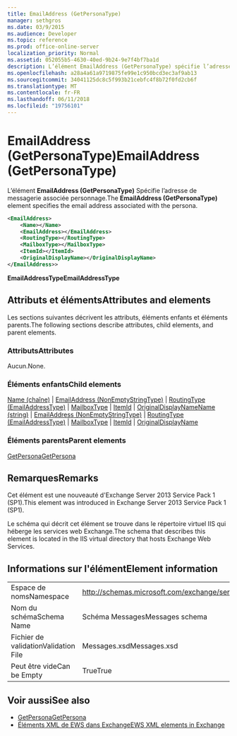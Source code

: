 ```yaml
---
title: EmailAddress (GetPersonaType)
manager: sethgros
ms.date: 03/9/2015
ms.audience: Developer
ms.topic: reference
ms.prod: office-online-server
localization_priority: Normal
ms.assetid: 052055b5-4630-40ed-9b24-9e7f4bf7ba1d
description: L’élément EmailAddress (GetPersonaType) spécifie l’adresse de messagerie associée personnage.
ms.openlocfilehash: a28a4a61a9719875fe99e1c950bcd3ec3af9ab13
ms.sourcegitcommit: 34041125dc8c5f993b21cebfc4f8b72f0fd2cb6f
ms.translationtype: MT
ms.contentlocale: fr-FR
ms.lasthandoff: 06/11/2018
ms.locfileid: "19756101"
---
```

# <a name="emailaddress-getpersonatype"></a><span data-ttu-id="4e2c5-103">EmailAddress (GetPersonaType)</span><span class="sxs-lookup"><span data-stu-id="4e2c5-103">EmailAddress (GetPersonaType)</span></span>

<span data-ttu-id="4e2c5-104">L’élément **EmailAddress (GetPersonaType)** Spécifie l’adresse de messagerie associée personnage.</span><span class="sxs-lookup"><span data-stu-id="4e2c5-104">The **EmailAddress (GetPersonaType)** element specifies the email address associated with the persona.</span></span> 
  
```XML
<EmailAddress>
    <Name></Name>
    <EmailAddress></EmailAddress>
    <RoutingType></RoutingType>
    <MailboxType></MailboxType>
    <ItemId></ItemId>
    <OriginalDisplayName></OriginalDisplayName>
</EmailAddress>>
```

 <span data-ttu-id="4e2c5-105">**EmailAddressType**</span><span class="sxs-lookup"><span data-stu-id="4e2c5-105">**EmailAddressType**</span></span>
## <a name="attributes-and-elements"></a><span data-ttu-id="4e2c5-106">Attributs et éléments</span><span class="sxs-lookup"><span data-stu-id="4e2c5-106">Attributes and elements</span></span>

<span data-ttu-id="4e2c5-107">Les sections suivantes décrivent les attributs, éléments enfants et éléments parents.</span><span class="sxs-lookup"><span data-stu-id="4e2c5-107">The following sections describe attributes, child elements, and parent elements.</span></span>
  
### <a name="attributes"></a><span data-ttu-id="4e2c5-108">Attributs</span><span class="sxs-lookup"><span data-stu-id="4e2c5-108">Attributes</span></span>

<span data-ttu-id="4e2c5-109">Aucun.</span><span class="sxs-lookup"><span data-stu-id="4e2c5-109">None.</span></span>
  
### <a name="child-elements"></a><span data-ttu-id="4e2c5-110">Éléments enfants</span><span class="sxs-lookup"><span data-stu-id="4e2c5-110">Child elements</span></span>

<span data-ttu-id="4e2c5-111">[Name (chaîne)](name-string.md) | [EmailAddress (NonEmptyStringType)](emailaddress-nonemptystringtype.md) | [RoutingType (EmailAddressType)](routingtype-emailaddresstype.md) | [MailboxType](mailboxtype.md) | [ItemId](itemid.md) | [OriginalDisplayName](originaldisplayname.md)</span><span class="sxs-lookup"><span data-stu-id="4e2c5-111">[Name (string)](name-string.md) | [EmailAddress (NonEmptyStringType)](emailaddress-nonemptystringtype.md) | [RoutingType (EmailAddressType)](routingtype-emailaddresstype.md) | [MailboxType](mailboxtype.md) | [ItemId](itemid.md) | [OriginalDisplayName](originaldisplayname.md)</span></span>
  
### <a name="parent-elements"></a><span data-ttu-id="4e2c5-112">Éléments parents</span><span class="sxs-lookup"><span data-stu-id="4e2c5-112">Parent elements</span></span>

[<span data-ttu-id="4e2c5-113">GetPersona</span><span class="sxs-lookup"><span data-stu-id="4e2c5-113">GetPersona</span></span>](getpersona.md)
  
## <a name="remarks"></a><span data-ttu-id="4e2c5-114">Remarques</span><span class="sxs-lookup"><span data-stu-id="4e2c5-114">Remarks</span></span>

<span data-ttu-id="4e2c5-115">Cet élément est une nouveauté d'Exchange Server 2013 Service Pack 1 (SP1).</span><span class="sxs-lookup"><span data-stu-id="4e2c5-115">This element was introduced in Exchange Server 2013 Service Pack 1 (SP1).</span></span>
  
<span data-ttu-id="4e2c5-116">Le schéma qui décrit cet élément se trouve dans le répertoire virtuel IIS qui héberge les services web Exchange.</span><span class="sxs-lookup"><span data-stu-id="4e2c5-116">The schema that describes this element is located in the IIS virtual directory that hosts Exchange Web Services.</span></span>
  
## <a name="element-information"></a><span data-ttu-id="4e2c5-117">Informations sur l'élément</span><span class="sxs-lookup"><span data-stu-id="4e2c5-117">Element information</span></span>

|||
|:-----|:-----|
|<span data-ttu-id="4e2c5-118">Espace de noms</span><span class="sxs-lookup"><span data-stu-id="4e2c5-118">Namespace</span></span>  <br/> |http://schemas.microsoft.com/exchange/services/2006/messages  <br/> |
|<span data-ttu-id="4e2c5-119">Nom du schéma</span><span class="sxs-lookup"><span data-stu-id="4e2c5-119">Schema Name</span></span>  <br/> |<span data-ttu-id="4e2c5-120">Schéma Messages</span><span class="sxs-lookup"><span data-stu-id="4e2c5-120">Messages schema</span></span>  <br/> |
|<span data-ttu-id="4e2c5-121">Fichier de validation</span><span class="sxs-lookup"><span data-stu-id="4e2c5-121">Validation File</span></span>  <br/> |<span data-ttu-id="4e2c5-122">Messages.xsd</span><span class="sxs-lookup"><span data-stu-id="4e2c5-122">Messages.xsd</span></span>  <br/> |
|<span data-ttu-id="4e2c5-123">Peut être vide</span><span class="sxs-lookup"><span data-stu-id="4e2c5-123">Can be Empty</span></span>  <br/> |<span data-ttu-id="4e2c5-124">True</span><span class="sxs-lookup"><span data-stu-id="4e2c5-124">True</span></span>  <br/> |
   
## <a name="see-also"></a><span data-ttu-id="4e2c5-125">Voir aussi</span><span class="sxs-lookup"><span data-stu-id="4e2c5-125">See also</span></span>

- [<span data-ttu-id="4e2c5-126">GetPersona</span><span class="sxs-lookup"><span data-stu-id="4e2c5-126">GetPersona</span></span>](getpersona.md)
- [<span data-ttu-id="4e2c5-127">Éléments XML de EWS dans Exchange</span><span class="sxs-lookup"><span data-stu-id="4e2c5-127">EWS XML elements in Exchange</span></span>](ews-xml-elements-in-exchange.md)

